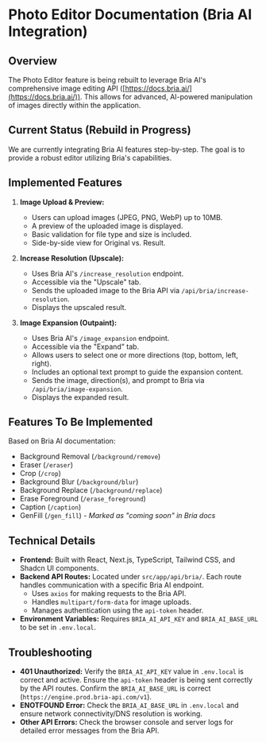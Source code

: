 # Photo Editor Documentation (Bria AI Integration)

## Overview

The Photo Editor feature is being rebuilt to leverage Bria AI's comprehensive image editing API ([https://docs.bria.ai/](https://docs.bria.ai/)). This allows for advanced, AI-powered manipulation of images directly within the application.

## Current Status (Rebuild in Progress)

We are currently integrating Bria AI features step-by-step. The goal is to provide a robust editor utilizing Bria's capabilities.

## Implemented Features

1.  **Image Upload & Preview:**
    *   Users can upload images (JPEG, PNG, WebP) up to 10MB.
    *   A preview of the uploaded image is displayed.
    *   Basic validation for file type and size is included.
    *   Side-by-side view for Original vs. Result.

2.  **Increase Resolution (Upscale):**
    *   Uses Bria AI's `/increase_resolution` endpoint.
    *   Accessible via the "Upscale" tab.
    *   Sends the uploaded image to the Bria API via `/api/bria/increase-resolution`.
    *   Displays the upscaled result.

3.  **Image Expansion (Outpaint):**
    *   Uses Bria AI's `/image_expansion` endpoint.
    *   Accessible via the "Expand" tab.
    *   Allows users to select one or more directions (top, bottom, left, right).
    *   Includes an optional text prompt to guide the expansion content.
    *   Sends the image, direction(s), and prompt to Bria via `/api/bria/image-expansion`.
    *   Displays the expanded result.

## Features To Be Implemented

Based on Bria AI documentation:

*   Background Removal (`/background/remove`)
*   Eraser (`/eraser`)
*   Crop (`/crop`)
*   Background Blur (`/background/blur`)
*   Background Replace (`/background/replace`)
*   Erase Foreground (`/erase_foreground`)
*   Caption (`/caption`)
*   GenFill (`/gen_fill`) - *Marked as "coming soon" in Bria docs*

## Technical Details

*   **Frontend:** Built with React, Next.js, TypeScript, Tailwind CSS, and Shadcn UI components.
*   **Backend API Routes:** Located under `src/app/api/bria/`. Each route handles communication with a specific Bria AI endpoint.
    *   Uses `axios` for making requests to the Bria API.
    *   Handles `multipart/form-data` for image uploads.
    *   Manages authentication using the `api-token` header.
*   **Environment Variables:** Requires `BRIA_AI_API_KEY` and `BRIA_AI_BASE_URL` to be set in `.env.local`.

## Troubleshooting

*   **401 Unauthorized:** Verify the `BRIA_AI_API_KEY` value in `.env.local` is correct and active. Ensure the `api-token` header is being sent correctly by the API routes. Confirm the `BRIA_AI_BASE_URL` is correct (`https://engine.prod.bria-api.com/v1`).
*   **ENOTFOUND Error:** Check the `BRIA_AI_BASE_URL` in `.env.local` and ensure network connectivity/DNS resolution is working.
*   **Other API Errors:** Check the browser console and server logs for detailed error messages from the Bria API. 